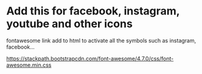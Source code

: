 # Add this for facebook, instagram, youtube and other icons

fontawesome link add to html to activate all the symbols such as instagram, facebook...

https://stackpath.bootstrapcdn.com/font-awesome/4.7.0/css/font-awesome.min.css
